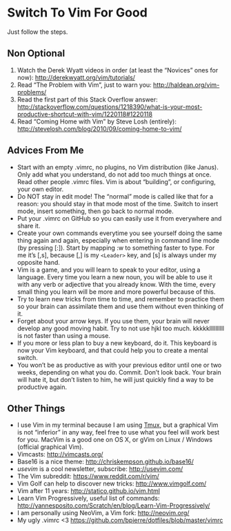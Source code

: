 # Switch To Vim For Good

Just follow the steps.

## Non Optional

1. Watch the Derek Wyatt videos in order (at least the “Novices” ones for now): http://derekwyatt.org/vim/tutorials/
2. Read “The Problem with Vim”, just to warn you: http://haldean.org/vim-problems/
3. Read the first part of this Stack Overflow answer: http://stackoverflow.com/questions/1218390/what-is-your-most-productive-shortcut-with-vim/1220118#1220118
4. Read “Coming Home with Vim” by Steve Losh (entirely): http://stevelosh.com/blog/2010/09/coming-home-to-vim/

## Advices From Me

- Start with an empty .vimrc, no plugins, no Vim distribution (like Janus). Only add what you understand, do not add too much things at once. Read other people .vimrc files. Vim is about “building”, or configuring, your own editor.
- Do NOT stay in edit mode! The “normal” mode is called like that for a reason: you should stay in that mode most of the time. Switch to insert mode, insert something, then go back to normal mode.
- Put your .vimrc on GitHub so you can easily use it from everywhere and share it.
- Create your own commands everytime you see yourself doing the same thing again and again, especially when entering in command line mode (by pressing [:]). Start by mapping :w<enter> to something faster to type. For me it’s [,s], because [,] is my `<Leader>` key, and [s] is always under my opposite hand.
- Vim is a game, and you will learn to speak to your editor, using a language. Every time you learn a new noun, you will be able to use it with any verb or adjective that you already know. With the time, every small thing you learn will be more and more powerful because of this.
- Try to learn new tricks from time to time, and remember to practice them so your brain can assimilate them and use them without even thinking of it.
- Forget about your arrow keys. If you use them, your brain will never develop any good moving habit. Try to not use hjkl too much. kkkkkllllllllll is not faster than using a mouse.
- If you more or less plan to buy a new keyboard, do it. This keyboard is now your Vim keyboard, and that could help you to create a mental switch.
- You won’t be as productive as with your previous editor until one or two weeks, depending on what you do. Commit. Don’t look back. Your brain will hate it, but don’t listen to him, he will just quickly find a way to be productive again.

## Other Things

- I use Vim in my terminal because I am using [Tmux](http://tmux.github.io/), but a graphical Vim is not “inferior” in any way, feel free to use what you feel will work best for you. MacVim is a good one on OS X, or gVim on Linux / Windows (official graphical Vim).
- Vimcasts: http://vimcasts.org/
- Base16 is a nice theme: http://chriskempson.github.io/base16/
- _usevim_ is a cool newsletter, subscribe: http://usevim.com/
- The Vim subreddit: https://www.reddit.com/r/vim/
- Vim Golf can help to discover new tricks: http://www.vimgolf.com/
- Vim after 11 years: http://statico.github.io/vim.html
- Learn Vim Progressively, useful list of commands: http://yannesposito.com/Scratch/en/blog/Learn-Vim-Progressively/
- I am personally using NeoVim, a Vim fork: http://neovim.org/
- My ugly .vimrc <3 https://github.com/bpierre/dotfiles/blob/master/vimrc